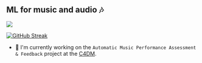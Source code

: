 ## ML for music and audio 🎶
<img src="https://i.imgur.com/2ZbEswv.png">

[![GitHub Streak](http://github-readme-streak-stats.herokuapp.com?user=mimbres)](https://git.io/streak-stats)
- 🌱 I'm currently working on the `Automatic Music Performance Assessment & Feedback` project at the [C4DM](https://www.c4dm.eecs.qmul.ac.uk/).


<!--
- 🌱 I’m currently learning ...
- 👯 I’m looking to collaborate on ...
- 🤔 I’m looking for help with ...
- 💬 Ask me about ...
- 📫 How to reach me: ...
- 😄 Pronouns: ...
- ⚡ Fun fact: ...
-->
